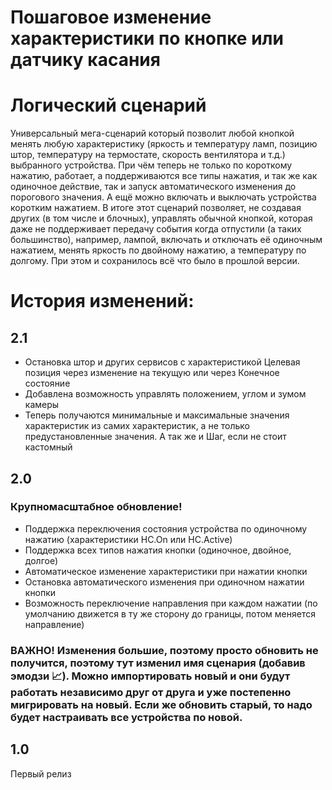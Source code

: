 # Пошаговое изменение характеристики по кнопке или датчику касания
# Логический сценарий

Универсальный мега-сценарий который позволит любой кнопкой менять любую характеристику (яркость и температуру ламп, позицию штор, температуру на термостате, скорость вентилятора и т.д.) выбранного устройства. При чём теперь не только по короткому нажатию, работает, а поддерживаются все типы нажатия, и так же как одиночное действие, так и запуск автоматического изменения до порогового значения. А ещё можно включать и выключать устройства коротким нажатием. 
В итоге этот сценарий позволяет, не создавая других (в том числе и блочных), управлять обычной кнопкой, которая даже не поддерживает передачу события когда отпустили (а таких большинство), например, лампой, включать и отключать её одиночным нажатием, менять яркость по двойному нажатию, а температуру по долгому.
При этом и сохранилось всё что было в прошлой версии.


# История изменений:
## 2.1
- Остановка штор и других сервисов с характеристикой Целевая позиция через изменение на текущую или через Конечное состояние
- Добавлена возможность управлять положением, углом и зумом камеры
- Теперь получаются минимальные и максимальные значения характеристик из самих характеристик, а не только предустановленные значения. А так же и Шаг, если не стоит кастомный

## 2.0
### Крупномасштабное обновление!
- Поддержка переключения состояния устройства по одиночному нажатию (характеристики HC.On или HC.Active)
- Поддержка всех типов нажатия кнопки (одиночное, двойное, долгое)
- Автоматическое изменение характеристики при нажатии кнопки
- Остановка автоматического изменения при одиночном нажатии кнопки
- Возможность переключение направления при каждом нажатии (по умолчанию движется в ту же сторону до границы, потом меняется направление)
### ВАЖНО! Изменения большие, поэтому просто обновить не получится, поэтому тут изменил имя сценария (добавив эмодзи 📈). Можно импортировать новый и они будут работать независимо друг от друга и уже постепенно мигрировать на новый. Если же обновить старый, то надо будет настраивать все устройства по новой.


## 1.0
Первый релиз